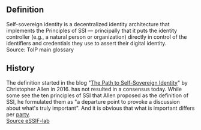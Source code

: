 ## Definition
Self-sovereign identity is a decentralized identity architecture that implements the Principles of SSI — principally that it puts the identity controller (e.g., a natural person or organization) directly in control of the identifiers and credentials they use to assert their digital identity.  
Source: ToIP main glossary

## History

The definition started in the blog "[The Path to Self-Sovereign Identity](http://www.lifewithalacrity.com/2016/04/the-path-to-self-soverereign-identity.html)" by Christopher Allen in 2016. has not resulted in a consensus today. While some see the ten principles of SSI that Allen proposed as the definition of SSI, he formulated them as "a departure point to provoke a discussion about what's truly important". And it is obvious that what is important differs per [party](https://essif-lab.github.io/framework/docs/terms/party).  
[Source eSSIF-lab](https://essif-lab.github.io/framework/docs/terms/self-sovereign-identity)
